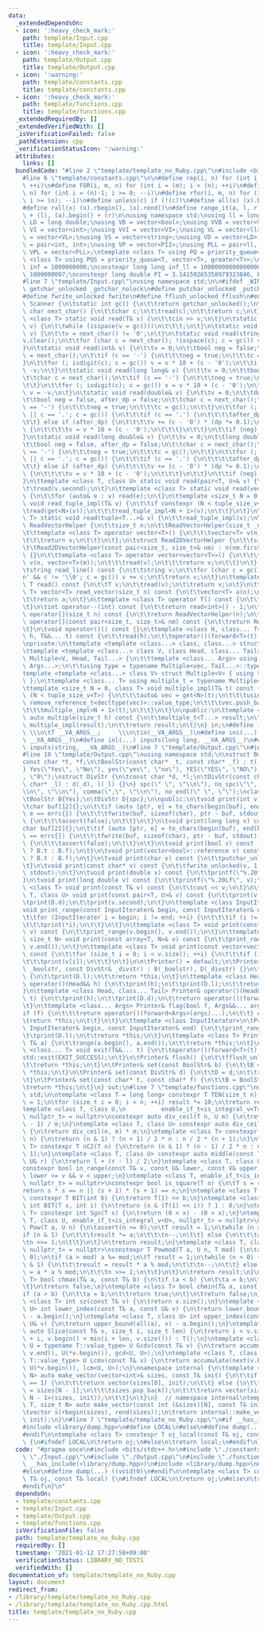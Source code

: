 ```yaml
---
data:
  _extendedDependsOn:
  - icon: ':heavy_check_mark:'
    path: template/Input.cpp
    title: template/Input.cpp
  - icon: ':heavy_check_mark:'
    path: template/Output.cpp
    title: template/Output.cpp
  - icon: ':warning:'
    path: template/constants.cpp
    title: template/constants.cpp
  - icon: ':heavy_check_mark:'
    path: template/functions.cpp
    title: template/functions.cpp
  _extendedRequiredBy: []
  _extendedVerifiedWith: []
  _isVerificationFailed: false
  _pathExtension: cpp
  _verificationStatusIcon: ':warning:'
  attributes:
    links: []
  bundledCode: "#line 2 \"template/template_no_Ruby.cpp\"\n#include <bits/stdc++.h>\n\
    #line 6 \"template/constants.cpp\"\n\n#define rep(i, n) for (int i = 0; i < (n);\
    \ ++i)\n#define FOR(i, m, n) for (int i = (m); i < (n); ++i)\n#define rrep(i,\
    \ n) for (int i = (n)-1; i >= 0; --i)\n#define rfor(i, m, n) for (int i = (m);\
    \ i >= (n); --i)\n#define unless(c) if (!(c))\n#define all(x) (x).begin(), (x).end()\n\
    #define rall(x) (x).rbegin(), (x).rend()\n#define range_it(a, l, r) (a).begin()\
    \ + (l), (a).begin() + (r)\n\nusing namespace std;\nusing ll = long long;\nusing\
    \ LD = long double;\nusing VB = vector<bool>;\nusing VVB = vector<VB>;\nusing\
    \ VI = vector<int>;\nusing VVI = vector<VI>;\nusing VL = vector<ll>;\nusing VVL\
    \ = vector<VL>;\nusing VS = vector<string>;\nusing VD = vector<LD>;\nusing PII\
    \ = pair<int, int>;\nusing VP = vector<PII>;\nusing PLL = pair<ll, ll>;\nusing\
    \ VPL = vector<PLL>;\ntemplate <class T> using PQ = priority_queue<T>;\ntemplate\
    \ <class T> using PQS = priority_queue<T, vector<T>, greater<T>>;\nconstexpr int\
    \ inf = 1000000000;\nconstexpr long long inf_ll = 1000000000000000000ll, MOD =\
    \ 1000000007;\nconstexpr long double PI = 3.14159265358979323846, EPS = 1e-12;\n\
    #line 7 \"template/Input.cpp\"\nusing namespace std;\n\n#ifdef _WIN32\n#define\
    \ getchar_unlocked _getchar_nolock\n#define putchar_unlocked _putchar_nolock\n\
    #define fwrite_unlocked fwrite\n#define fflush_unlocked fflush\n#endif\nclass\
    \ Scanner {\n\tstatic int gc() {\n\t\treturn getchar_unlocked();\n\t}\n\tstatic\
    \ char next_char() {\n\t\tchar c;\n\t\tread(c);\n\t\treturn c;\n\t}\n\ttemplate\
    \ <class T> static void read(T& v) {\n\t\tcin >> v;\n\t}\n\tstatic void read(char&\
    \ v) {\n\t\twhile (isspace(v = gc()))\n\t\t\t;\n\t}\n\tstatic void read(bool&\
    \ v) {\n\t\tv = next_char() != '0';\n\t}\n\tstatic void read(string& v) {\n\t\t\
    v.clear();\n\t\tfor (char c = next_char(); !isspace(c); c = gc()) v += c;\n\t\
    }\n\tstatic void read(int& v) {\n\t\tv = 0;\n\t\tbool neg = false;\n\t\tchar c\
    \ = next_char();\n\t\tif (c == '-') {\n\t\t\tneg = true;\n\t\t\tc = gc();\n\t\t\
    }\n\t\tfor (; isdigit(c); c = gc()) v = v * 10 + (c - '0');\n\t\tif (neg) v =\
    \ -v;\n\t}\n\tstatic void read(long long& v) {\n\t\tv = 0;\n\t\tbool neg = false;\n\
    \t\tchar c = next_char();\n\t\tif (c == '-') {\n\t\t\tneg = true;\n\t\t\tc = gc();\n\
    \t\t}\n\t\tfor (; isdigit(c); c = gc()) v = v * 10 + (c - '0');\n\t\tif (neg)\
    \ v = -v;\n\t}\n\tstatic void read(double& v) {\n\t\tv = 0;\n\t\tdouble dp = 1;\n\
    \t\tbool neg = false, after_dp = false;\n\t\tchar c = next_char();\n\t\tif (c\
    \ == '-') {\n\t\t\tneg = true;\n\t\t\tc = gc();\n\t\t}\n\t\tfor (; isdigit(c)\
    \ || c == '.'; c = gc()) {\n\t\t\tif (c == '.') {\n\t\t\t\tafter_dp = true;\n\t\
    \t\t} else if (after_dp) {\n\t\t\t\tv += (c - '0') * (dp *= 0.1);\n\t\t\t} else\
    \ {\n\t\t\t\tv = v * 10 + (c - '0');\n\t\t\t}\n\t\t}\n\t\tif (neg) v = -v;\n\t\
    }\n\tstatic void read(long double& v) {\n\t\tv = 0;\n\t\tlong double dp = 1;\n\
    \t\tbool neg = false, after_dp = false;\n\t\tchar c = next_char();\n\t\tif (c\
    \ == '-') {\n\t\t\tneg = true;\n\t\t\tc = gc();\n\t\t}\n\t\tfor (; isdigit(c)\
    \ || c == '.'; c = gc()) {\n\t\t\tif (c == '.') {\n\t\t\t\tafter_dp = true;\n\t\
    \t\t} else if (after_dp) {\n\t\t\t\tv += (c - '0') * (dp *= 0.1);\n\t\t\t} else\
    \ {\n\t\t\t\tv = v * 10 + (c - '0');\n\t\t\t}\n\t\t}\n\t\tif (neg) v = -v;\n\t\
    }\n\ttemplate <class T, class U> static void read(pair<T, U>& v) {\n\t\tread(v.first);\n\
    \t\tread(v.second);\n\t}\n\ttemplate <class T> static void read(vector<T>& v)\
    \ {\n\t\tfor (auto& e : v) read(e);\n\t}\n\ttemplate <size_t N = 0, class T> static\
    \ void read_tuple_impl(T& v) {\n\t\tif constexpr (N < tuple_size_v<T>) {\n\t\t\
    \tread(get<N>(v));\n\t\t\tread_tuple_impl<N + 1>(v);\n\t\t}\n\t}\n\ttemplate <class...\
    \ T> static void read(tuple<T...>& v) {\n\t\tread_tuple_impl(v);\n\t}\n\tstruct\
    \ ReadVectorHelper {\n\t\tsize_t n;\n\t\tReadVectorHelper(size_t _n) : n(_n) {}\n\
    \t\ttemplate <class T> operator vector<T>() {\n\t\t\tvector<T> v(n);\n\t\t\tread(v);\n\
    \t\t\treturn v;\n\t\t}\n\t};\n\tstruct Read2DVectorHelper {\n\t\tsize_t n, m;\n\
    \t\tRead2DVectorHelper(const pair<size_t, size_t>& nm) : n(nm.first), m(nm.second)\
    \ {}\n\t\ttemplate <class T> operator vector<vector<T>>() {\n\t\t\tvector<vector<T>>\
    \ v(n, vector<T>(m));\n\t\t\tread(v);\n\t\t\treturn v;\n\t\t}\n\t};\n\npublic:\n\
    \tstring read_line() const {\n\t\tstring v;\n\t\tfor (char c = gc(); c != '\\\
    n' && c != '\\0'; c = gc()) v += c;\n\t\treturn v;\n\t}\n\ttemplate <class T>\
    \ T read() const {\n\t\tT v;\n\t\tread(v);\n\t\treturn v;\n\t}\n\ttemplate <class\
    \ T> vector<T> read_vector(size_t n) const {\n\t\tvector<T> a(n);\n\t\tread(a);\n\
    \t\treturn a;\n\t}\n\ttemplate <class T> operator T() const {\n\t\treturn read<T>();\n\
    \t}\n\tint operator--(int) const {\n\t\treturn read<int>() - 1;\n\t}\n\tReadVectorHelper\
    \ operator[](size_t n) const {\n\t\treturn ReadVectorHelper(n);\n\t}\n\tRead2DVectorHelper\
    \ operator[](const pair<size_t, size_t>& nm) const {\n\t\treturn Read2DVectorHelper(nm);\n\
    \t}\n\tvoid operator()() const {}\n\ttemplate <class H, class... T> void operator()(H&&\
    \ h, T&&... t) const {\n\t\tread(h);\n\t\toperator()(forward<T>(t)...);\n\t}\n\
    \nprivate:\n\ttemplate <template <class...> class, class...> struct Multiple;\n\
    \ttemplate <template <class...> class V, class Head, class... Tail>\n\tstruct\
    \ Multiple<V, Head, Tail...> {\n\t\ttemplate <class... Args> using vec = V<vector<Head>,\
    \ Args...>;\n\t\tusing type = typename Multiple<vec, Tail...>::type;\n\t};\n\t\
    template <template <class...> class V> struct Multiple<V> { using type = V<>;\
    \ };\n\ttemplate <class... T> using multiple_t = typename Multiple<tuple, T...>::type;\n\
    \ttemplate <size_t N = 0, class T> void multiple_impl(T& t) const {\n\t\tif constexpr\
    \ (N < tuple_size_v<T>) {\n\t\t\tauto& vec = get<N>(t);\n\t\t\tusing V = typename\
    \ remove_reference_t<decltype(vec)>::value_type;\n\t\t\tvec.push_back(read<V>());\n\
    \t\t\tmultiple_impl<N + 1>(t);\n\t\t}\n\t}\n\npublic:\n\ttemplate <class... T>\
    \ auto multiple(size_t h) const {\n\t\tmultiple_t<T...> result;\n\t\twhile (h--)\
    \ multiple_impl(result);\n\t\treturn result;\n\t}\n} in;\n#define inputs(T, ...)\
    \ \\\n\tT __VA_ARGS__;     \\\n\tin(__VA_ARGS__)\n#define ini(...) inputs(int,\
    \ __VA_ARGS__)\n#define inl(...) inputs(long long, __VA_ARGS__)\n#define ins(...)\
    \ inputs(string, __VA_ARGS__)\n#line 7 \"template/Output.cpp\"\n#include <charconv>\n\
    #line 10 \"template/Output.cpp\"\nusing namespace std;\n\nstruct BoolStr {\n\t\
    const char *t, *f;\n\tBoolStr(const char* _t, const char* _f) : t(_t), f(_f) {}\n\
    } Yes(\"Yes\", \"No\"), yes(\"yes\", \"no\"), YES(\"YES\", \"NO\"), Int(\"1\"\
    , \"0\");\nstruct DivStr {\n\tconst char *d, *l;\n\tDivStr(const char* _d, const\
    \ char* _l) : d(_d), l(_l) {}\n} spc(\" \", \"\\n\"), no_spc(\"\", \"\\n\"), end_line(\"\
    \\n\", \"\\n\"), comma(\",\", \"\\n\"), no_endl(\" \", \"\");\nclass Printer {\n\
    \tBoolStr B{Yes};\n\tDivStr D{spc};\n\npublic:\n\tvoid print(int v) const {\n\t\
    \tchar buf[12]{};\n\t\tif (auto [ptr, e] = to_chars(begin(buf), end(buf), v);\
    \ e == errc{}) {\n\t\t\tfwrite(buf, sizeof(char), ptr - buf, stdout);\n\t\t} else\
    \ {\n\t\t\tassert(false);\n\t\t}\n\t}\n\tvoid print(long long v) const {\n\t\t\
    char buf[21]{};\n\t\tif (auto [ptr, e] = to_chars(begin(buf), end(buf), v); e\
    \ == errc{}) {\n\t\t\tfwrite(buf, sizeof(char), ptr - buf, stdout);\n\t\t} else\
    \ {\n\t\t\tassert(false);\n\t\t}\n\t}\n\tvoid print(bool v) const {\n\t\tprint(v\
    \ ? B.t : B.f);\n\t}\n\tvoid print(vector<bool>::reference v) const {\n\t\tprint(v\
    \ ? B.t : B.f);\n\t}\n\tvoid print(char v) const {\n\t\tputchar_unlocked(v);\n\
    \t}\n\tvoid print(const char* v) const {\n\t\tfwrite_unlocked(v, 1, strlen(v),\
    \ stdout);\n\t}\n\tvoid print(double v) const {\n\t\tprintf(\"%.20f\", v);\n\t\
    }\n\tvoid print(long double v) const {\n\t\tprintf(\"%.20Lf\", v);\n\t}\n\ttemplate\
    \ <class T> void print(const T& v) const {\n\t\tcout << v;\n\t}\n\ttemplate <class\
    \ T, class U> void print(const pair<T, U>& v) const {\n\t\tprint(v.first);\n\t\
    \tprint(D.d);\n\t\tprint(v.second);\n\t}\n\ttemplate <class InputIterater>\n\t\
    void print_range(const InputIterater& begin, const InputIterater& end) const {\n\
    \t\tfor (InputIterater i = begin; i != end; ++i) {\n\t\t\tif (i != begin) print(D.d);\n\
    \t\t\tprint(*i);\n\t\t}\n\t}\n\ttemplate <class T> void print(const vector<T>&\
    \ v) const {\n\t\tprint_range(v.begin(), v.end());\n\t}\n\ttemplate <class T,\
    \ size_t N> void print(const array<T, N>& v) const {\n\t\tprint_range(v.begin(),\
    \ v.end());\n\t}\n\ttemplate <class T> void print(const vector<vector<T>>& v)\
    \ const {\n\t\tfor (size_t i = 0; i < v.size(); ++i) {\n\t\t\tif (i) print(D.l);\n\
    \t\t\tprint(v[i]);\n\t\t}\n\t}\n\n\tPrinter() = default;\n\tPrinter(const BoolStr&\
    \ _boolstr, const DivStr& _divstr) : B(_boolstr), D(_divstr) {}\n\tPrinter& operator()()\
    \ {\n\t\tprint(D.l);\n\t\treturn *this;\n\t}\n\ttemplate <class Head> Printer&\
    \ operator()(Head&& h) {\n\t\tprint(h);\n\t\tprint(D.l);\n\t\treturn *this;\n\t\
    }\n\ttemplate <class Head, class... Tail> Printer& operator()(Head&& h, Tail&&...\
    \ t) {\n\t\tprint(h);\n\t\tprint(D.d);\n\t\treturn operator()(forward<Tail>(t)...);\n\
    \t}\n\ttemplate <class... Args> Printer& flag(bool f, Args&&... args) {\n\t\t\
    if (f) {\n\t\t\treturn operator()(forward<Args>(args)...);\n\t\t} else {\n\t\t\
    \treturn *this;\n\t\t}\n\t}\n\ttemplate <class InputIterator>\n\tPrinter& range(const\
    \ InputIterator& begin, const InputIterator& end) {\n\t\tprint_range(begin, end);\n\
    \t\tprint(D.l);\n\t\treturn *this;\n\t}\n\ttemplate <class T> Printer& range(const\
    \ T& a) {\n\t\trange(a.begin(), a.end());\n\t\treturn *this;\n\t}\n\ttemplate\
    \ <class... T> void exit(T&&... t) {\n\t\toperator()(forward<T>(t)...);\n\t\t\
    std::exit(EXIT_SUCCESS);\n\t}\n\tPrinter& flush() {\n\t\tfflush_unlocked(stdout);\n\
    \t\treturn *this;\n\t}\n\tPrinter& set(const BoolStr& b) {\n\t\tB = b;\n\t\treturn\
    \ *this;\n\t}\n\tPrinter& set(const DivStr& d) {\n\t\tD = d;\n\t\treturn *this;\n\
    \t}\n\tPrinter& set(const char* t, const char* f) {\n\t\tB = BoolStr(t, f);\n\t\
    \treturn *this;\n\t}\n} out;\n#line 7 \"template/functions.cpp\"\nusing namespace\
    \ std;\n\ntemplate <class T = long long> constexpr T TEN(size_t n) {\n\tT result\
    \ = 1;\n\tfor (size_t i = 0; i < n; ++i) result *= 10;\n\treturn result;\n}\n\
    template <class T, class U,\n          enable_if_t<is_integral_v<T> && is_integral_v<U>,\
    \ nullptr_t> = nullptr>\nconstexpr auto div_ceil(T n, U m) {\n\treturn (n + m\
    \ - 1) / m;\n}\ntemplate <class T, class U> constexpr auto div_ceil2(T n, U m)\
    \ {\n\treturn div_ceil(n, m) * m;\n}\ntemplate <class T> constexpr T triangle(T\
    \ n) {\n\treturn (n & 1) ? (n + 1) / 2 * n : n / 2 * (n + 1);\n}\ntemplate <class\
    \ T> constexpr T nC2(T n) {\n\treturn (n & 1) ? (n - 1) / 2 * n : n / 2 * (n -\
    \ 1);\n}\ntemplate <class T, class U> constexpr auto middle(const T& l, const\
    \ U& r) {\n\treturn l + (r - l) / 2;\n}\ntemplate <class T, class U, class V>\n\
    constexpr bool in_range(const T& v, const U& lower, const V& upper) {\n\treturn\
    \ lower <= v && v < upper;\n}\ntemplate <class T, enable_if_t<is_integral_v<T>,\
    \ nullptr_t> = nullptr>\nconstexpr bool is_square(T n) {\n\tT s = sqrt(n);\n\t\
    return s * s == n || (s + 1) * (s + 1) == n;\n}\ntemplate <class T = long long>\
    \ constexpr T BIT(int b) {\n\treturn T(1) << b;\n}\ntemplate <class T> constexpr\
    \ int BIT(T x, int i) {\n\treturn (x & (T(1) << i)) ? 1 : 0;\n}\ntemplate <class\
    \ T> constexpr int Sgn(T x) {\n\treturn (0 < x) - (0 > x);\n}\ntemplate <class\
    \ T, class U, enable_if_t<is_integral_v<U>, nullptr_t> = nullptr>\nconstexpr T\
    \ Pow(T a, U n) {\n\tassert(n >= 0);\n\tT result = 1;\n\twhile (n > 0) {\n\t\t\
    if (n & 1) {\n\t\t\tresult *= a;\n\t\t\tn--;\n\t\t} else {\n\t\t\ta *= a;\n\t\t\
    \tn >>= 1;\n\t\t}\n\t}\n\treturn result;\n}\ntemplate <class T, class U, enable_if_t<is_integral_v<U>,\
    \ nullptr_t> = nullptr>\nconstexpr T Powmod(T a, U n, T mod) {\n\tassert(n >=\
    \ 0);\n\tif (a > mod) a %= mod;\n\tT result = 1;\n\twhile (n > 0) {\n\t\tif (n\
    \ & 1) {\n\t\t\tresult = result * a % mod;\n\t\t\tn--;\n\t\t} else {\n\t\t\ta\
    \ = a * a % mod;\n\t\t\tn >>= 1;\n\t\t}\n\t}\n\treturn result;\n}\ntemplate <class\
    \ T> bool chmax(T& a, const T& b) {\n\tif (a < b) {\n\t\ta = b;\n\t\treturn true;\n\
    \t}\n\treturn false;\n}\ntemplate <class T> bool chmin(T& a, const T& b) {\n\t\
    if (a > b) {\n\t\ta = b;\n\t\treturn true;\n\t}\n\treturn false;\n}\ntemplate\
    \ <class T> int sz(const T& v) {\n\treturn v.size();\n}\ntemplate <class T, class\
    \ U> int lower_index(const T& a, const U& v) {\n\treturn lower_bound(all(a), v)\
    \ - a.begin();\n}\ntemplate <class T, class U> int upper_index(const T& a, const\
    \ U& v) {\n\treturn upper_bound(all(a), v) - a.begin();\n}\ntemplate <class T>\
    \ auto Slice(const T& v, size_t i, size_t len) {\n\treturn i < v.size() ? T(v.begin()\
    \ + i, v.begin() + min(i + len, v.size())) : T();\n}\ntemplate <class T, class\
    \ U = typename T::value_type> U Gcdv(const T& v) {\n\treturn accumulate(next(v.begin()),\
    \ v.end(), U(*v.begin()), gcd<U, U>);\n}\ntemplate <class T, class U = typename\
    \ T::value_type> U Lcmv(const T& v) {\n\treturn accumulate(next(v.begin()), v.end(),\
    \ U(*v.begin()), lcm<U, U>);\n}\nnamespace internal {\n\ttemplate <class T, size_t\
    \ N> auto make_vector(vector<int>& sizes, const T& init) {\n\t\tif constexpr (N\
    \ == 1) {\n\t\t\treturn vector(sizes[0], init);\n\t\t} else {\n\t\t\tint size\
    \ = sizes[N - 1];\n\t\t\tsizes.pop_back();\n\t\t\treturn vector(size, make_vector<T,\
    \ N - 1>(sizes, init));\n\t\t}\n\t}\n}  // namespace internal\ntemplate <class\
    \ T, size_t N> auto make_vector(const int (&sizes)[N], const T& init = T()) {\n\
    \tvector s(rbegin(sizes), rend(sizes));\n\treturn internal::make_vector<T, N>(s,\
    \ init);\n}\n#line 7 \"template/template_no_Ruby.cpp\"\n#if __has_include(<library/dump.hpp>)\n\
    #include <library/dump.hpp>\n#define LOCAL\n#else\n#define dump(...) ((void)0)\n\
    #endif\n\ntemplate <class T> constexpr T oj_local(const T& oj, const T& local)\
    \ {\n#ifndef LOCAL\n\treturn oj;\n#else\n\treturn local;\n#endif\n}\n"
  code: "#pragma once\n#include <bits/stdc++.h>\n#include \"./constants.cpp\"\n#include\
    \ \"./Input.cpp\"\n#include \"./Output.cpp\"\n#include \"./functions.cpp\"\n#if\
    \ __has_include(<library/dump.hpp>)\n#include <library/dump.hpp>\n#define LOCAL\n\
    #else\n#define dump(...) ((void)0)\n#endif\n\ntemplate <class T> constexpr T oj_local(const\
    \ T& oj, const T& local) {\n#ifndef LOCAL\n\treturn oj;\n#else\n\treturn local;\n\
    #endif\n}\n"
  dependsOn:
  - template/constants.cpp
  - template/Input.cpp
  - template/Output.cpp
  - template/functions.cpp
  isVerificationFile: false
  path: template/template_no_Ruby.cpp
  requiredBy: []
  timestamp: '2021-01-12 17:27:58+09:00'
  verificationStatus: LIBRARY_NO_TESTS
  verifiedWith: []
documentation_of: template/template_no_Ruby.cpp
layout: document
redirect_from:
- /library/template/template_no_Ruby.cpp
- /library/template/template_no_Ruby.cpp.html
title: template/template_no_Ruby.cpp
---
```

